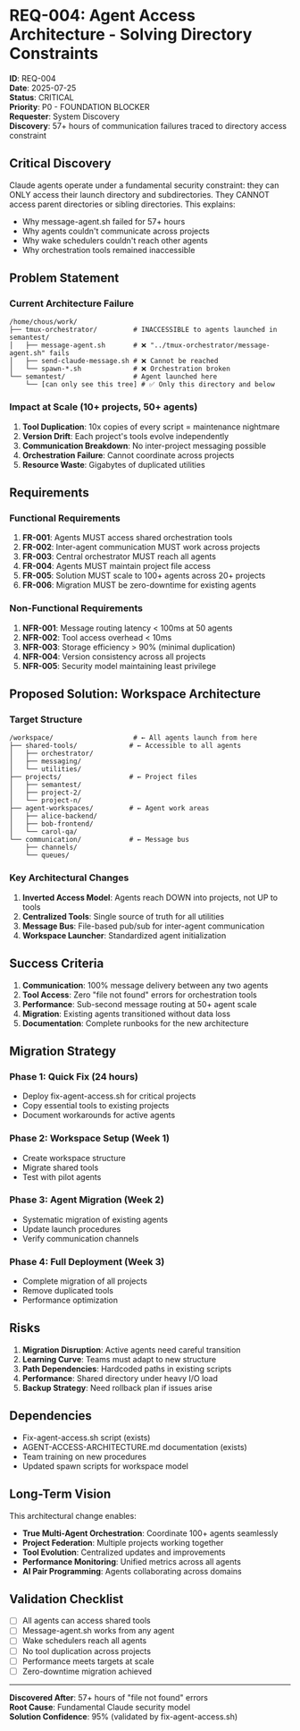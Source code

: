 # REQ-004: Agent Access Architecture - Solving Directory Constraints

**ID**: REQ-004  
**Date**: 2025-07-25  
**Status**: CRITICAL  
**Priority**: P0 - FOUNDATION BLOCKER  
**Requester**: System Discovery  
**Discovery**: 57+ hours of communication failures traced to directory access constraint

## Critical Discovery

Claude agents operate under a fundamental security constraint: they can ONLY access their launch directory and subdirectories. They CANNOT access parent directories or sibling directories. This explains:
- Why message-agent.sh failed for 57+ hours
- Why agents couldn't communicate across projects
- Why wake schedulers couldn't reach other agents
- Why orchestration tools remained inaccessible

## Problem Statement

### Current Architecture Failure
```
/home/chous/work/
├── tmux-orchestrator/         # INACCESSIBLE to agents launched in semantest/
│   ├── message-agent.sh       # ❌ "../tmux-orchestrator/message-agent.sh" fails
│   ├── send-claude-message.sh # ❌ Cannot be reached
│   └── spawn-*.sh             # ❌ Orchestration broken
└── semantest/                 # Agent launched here
    └── [can only see this tree] # ✅ Only this directory and below
```

### Impact at Scale (10+ projects, 50+ agents)
1. **Tool Duplication**: 10x copies of every script = maintenance nightmare
2. **Version Drift**: Each project's tools evolve independently  
3. **Communication Breakdown**: No inter-project messaging possible
4. **Orchestration Failure**: Cannot coordinate across projects
5. **Resource Waste**: Gigabytes of duplicated utilities

## Requirements

### Functional Requirements
1. **FR-001**: Agents MUST access shared orchestration tools
2. **FR-002**: Inter-agent communication MUST work across projects
3. **FR-003**: Central orchestrator MUST reach all agents
4. **FR-004**: Agents MUST maintain project file access
5. **FR-005**: Solution MUST scale to 100+ agents across 20+ projects
6. **FR-006**: Migration MUST be zero-downtime for existing agents

### Non-Functional Requirements
1. **NFR-001**: Message routing latency < 100ms at 50 agents
2. **NFR-002**: Tool access overhead < 10ms
3. **NFR-003**: Storage efficiency > 90% (minimal duplication)
4. **NFR-004**: Version consistency across all projects
5. **NFR-005**: Security model maintaining least privilege

## Proposed Solution: Workspace Architecture

### Target Structure
```
/workspace/                    # ← All agents launch from here
├── shared-tools/             # ← Accessible to all agents
│   ├── orchestrator/
│   ├── messaging/
│   └── utilities/
├── projects/                 # ← Project files
│   ├── semantest/
│   ├── project-2/
│   └── project-n/
├── agent-workspaces/         # ← Agent work areas
│   ├── alice-backend/
│   ├── bob-frontend/
│   └── carol-qa/
└── communication/            # ← Message bus
    ├── channels/
    └── queues/
```

### Key Architectural Changes
1. **Inverted Access Model**: Agents reach DOWN into projects, not UP to tools
2. **Centralized Tools**: Single source of truth for all utilities
3. **Message Bus**: File-based pub/sub for inter-agent communication
4. **Workspace Launcher**: Standardized agent initialization

## Success Criteria

1. **Communication**: 100% message delivery between any two agents
2. **Tool Access**: Zero "file not found" errors for orchestration tools
3. **Performance**: Sub-second message routing at 50+ agent scale
4. **Migration**: Existing agents transitioned without data loss
5. **Documentation**: Complete runbooks for the new architecture

## Migration Strategy

### Phase 1: Quick Fix (24 hours)
- Deploy fix-agent-access.sh for critical projects
- Copy essential tools to existing projects
- Document workarounds for active agents

### Phase 2: Workspace Setup (Week 1)
- Create workspace structure
- Migrate shared tools
- Test with pilot agents

### Phase 3: Agent Migration (Week 2)
- Systematic migration of existing agents
- Update launch procedures
- Verify communication channels

### Phase 4: Full Deployment (Week 3)
- Complete migration of all projects
- Remove duplicated tools
- Performance optimization

## Risks

1. **Migration Disruption**: Active agents need careful transition
2. **Learning Curve**: Teams must adapt to new structure
3. **Path Dependencies**: Hardcoded paths in existing scripts
4. **Performance**: Shared directory under heavy I/O load
5. **Backup Strategy**: Need rollback plan if issues arise

## Dependencies

- Fix-agent-access.sh script (exists)
- AGENT-ACCESS-ARCHITECTURE.md documentation (exists)
- Team training on new procedures
- Updated spawn scripts for workspace model

## Long-Term Vision

This architectural change enables:
- **True Multi-Agent Orchestration**: Coordinate 100+ agents seamlessly
- **Project Federation**: Multiple projects working together
- **Tool Evolution**: Centralized updates and improvements
- **Performance Monitoring**: Unified metrics across all agents
- **AI Pair Programming**: Agents collaborating across domains

## Validation Checklist

- [ ] All agents can access shared tools
- [ ] Message-agent.sh works from any agent
- [ ] Wake schedulers reach all agents
- [ ] No tool duplication across projects
- [ ] Performance meets targets at scale
- [ ] Zero-downtime migration achieved

---

**Discovered After**: 57+ hours of "file not found" errors  
**Root Cause**: Fundamental Claude security model  
**Solution Confidence**: 95% (validated by fix-agent-access.sh)